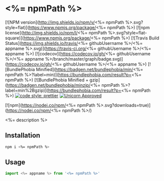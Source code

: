 # <%= npmPath %>

[![NPM version](http://img.shields.io/npm/v/<%= npmPath %>.svg?style=flat)](https://www.npmjs.org/package/<%= npmPath %>)
[![npm license](http://img.shields.io/npm/l/<%= npmPath %>.svg?style=flat-square)](https://www.npmjs.org/package/<%= npmPath %>)
[![Travis Build Status](https://img.shields.io/travis/<%= githubUsername %>/<%= appname %>.svg)](https://travis-ci.org/<%= githubUsername %>/<%= appname %>)
[![codecov](https://codecov.io/gh/<%= githubUsername %>/<%= appname %>/branch/master/graph/badge.svg)](https://codecov.io/gh/<%= githubUsername %>/<%= appname %>)
[![BundlePhobia Minified](https://badgen.net/bundlephobia/min/<%= npmPath %>?label=min)](https://bundlephobia.com/result?p=<%= npmPath %>)
[![BundlePhobia Minified + gzip](https://badgen.net/bundlephobia/minzip/<%= npmPath %>?label=min%2Bgzip)](https://bundlephobia.com/result?p=<%= npmPath %>)
[![code style: prettier](https://img.shields.io/badge/code_style-prettier-ff69b4.svg)](https://github.com/prettier/prettier)
[![Unicorn Approved](https://img.shields.io/badge/unicorn-approved-ff69b4.svg)](https://twitter.com/sindresorhus/status/457989012528316416?ref_src=twsrc%5Etfw&ref_url=https%3A%2F%2Fwww.quora.com%2FWhat-does-the-unicorn-approved-shield-mean-in-GitHub)

[![npm](https://nodei.co/npm/<%= npmPath %>.svg?downloads=true)](https://nodei.co/npm/<%= npmPath %>/)

<%= description %>

## Installation

```bash
npm i <%= npmPath %>
```

## Usage

```ts
import <%= appname %> from '<%= npmPath %>'
```
